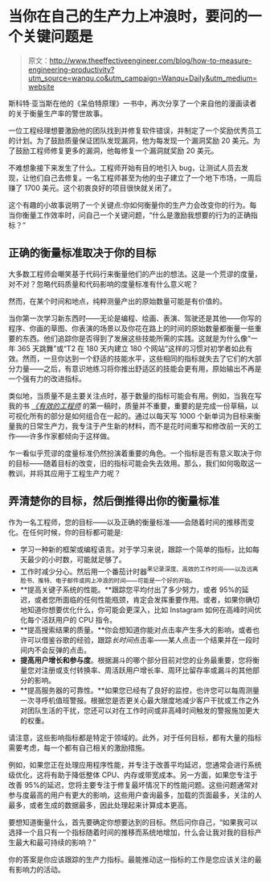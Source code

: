 # 当你在自己的生产力上冲浪时，要问的一个关键问题是

> 原文：<http://www.theeffectiveengineer.com/blog/how-to-measure-engineering-productivity?utm_source=wanqu.co&utm_campaign=Wanqu+Daily&utm_medium=website>



斯科特·亚当斯在他的《呆伯特原理》一书中，再次分享了一个来自他的漫画读者的关于衡量生产率的警世故事。

一位工程经理想要激励他的团队找到并修复软件错误，并制定了一个奖励优秀员工的计划。为了鼓励质量保证团队发现漏洞，他为每发现一个漏洞奖励 20 美元。为了鼓励工程师修复更多的漏洞，他每修复一个漏洞就奖励 20 美元。

不难想象接下来发生了什么。工程师开始有目的地引入 bug，让测试人员去发现，让他们自己去修复。一名工程师甚至为他的虫子建立了一个地下市场，一周后赚了 1700 美元。这个初衷良好的项目很快就关闭了。

这个有趣的小故事说明了一个关键点:你如何衡量你的生产力会改变你的行为。每当你衡量工作效率时，问自己一个关键问题，“什么是激励我想要的行为的正确指标？”

## 正确的衡量标准取决于你的目标

大多数工程师会嘲笑基于代码行来衡量他们的产出的想法。这是一个荒谬的度量，对不对？忽略代码质量和代码影响的度量标准有什么意义呢？

然而，在某个时间和地点，纯粹测量产出的原始数量可能是有价值的。

当你第一次学习新东西时——无论是编程、绘画、表演、驾驶还是其他——你写的程序、你画的草图、你表演的场景以及你花在路上的时间的原始数量都衡量一些重要的东西。他们追踪你是否得到了发展这些技能所需的实践。这就是为什么像“一年 365 天跳舞”或“T2 在 180 天内建立 180 个网站”这样的习惯对初学者如此有效。然而，一旦你达到一个舒适的技能水平，这些相同的指标就失去了它们的大部分力量——之后，有意识地练习将你推出舒适区的技能会更有用，原始输出不再是一个强有力的改进指标。

类似地，当质量不是主要关注点时，基于数量的指标可能会有用。例如，当我在写我的书 [*《有效的工程师*](/book) 的第一稿时，质量并不重要，重要的是完成一份草稿，以可视化所有的部分是如何组合在一起的。通过以每天写 1000 个新单词为目标来衡量我的日常生产力，我专注于产生新的材料，而不是花时间重写和修改前一天的工作——许多作家都倾向于这样做。

乍一看似乎荒谬的度量标准仍然扮演着重要的角色。一个指标是否有意义取决于你的目标——随着目标的改变，旧的指标可能会失去效用。那么，我们如何吸取这一教训，并将其应用于工程生产力呢？

## 弄清楚你的目标，然后倒推得出你的衡量标准

作为一名工程师，您的目标——以及正确的衡量标准——会随着时间的推移而变化。在任何时候，你的目标都可能是:

*   学习一种新的框架或编程语言。对于学习来说，跟踪一个简单的指标，比如每天最少的小时数，可能就足够了。
*   工作时减少分心。然后用一个番茄计时器<sup id="fnref:pomodoro">来记录深度、高效的工作时间——以及远离脸书、推特、电子邮件或网上冲浪的时间——可能是一个好的开始。</sup>
*   **提高关键子系统的性能。**跟踪您平均付出了多少努力，或者 95%的延迟，或者您所面临的任何性能瓶颈，肯定会发挥重要作用。或者，如果你确切地知道你想要优化什么，你可能会更深入，比如 Instagram 如何在高峰时间优化每个活跃用户的 CPU 指令。
*   **提高搜索结果的质量。**你会想知道你能对点击率产生多大的影响，或者也许可以借鉴谷歌的经验，跟踪*长时间*点击率——某人点击一个结果并在一段时间内不会反弹的点击。
*   **提高用户增长和参与度**。根据漏斗的哪个部分目前对您的业务最重要，您将衡量您对注册或支付转换率、周活跃用户增长率、周环比留存率或漏斗的其他部分的影响。
*   **提高服务器的可靠性。**如果您已经有了良好的监控，也许您可以每周测量一次寻呼机值班警报。根据您是否更关心最大限度地减少客户干扰或工作之外对团队生活的干扰，您还可以对在工作时间或非高峰时间触发的警报施加更大的权重。

请注意，这些影响指标都是特定于领域的。此外，对于任何目标，都有大量的指标需要考虑，每一个都有自己相关的激励措施。

例如，如果您正在处理应用程序性能，并专注于改善平均延迟，您通常会进行系统级优化，这将有助于降低整体 CPU、内存或带宽成本。另一方面，如果您专注于改善 95%的延迟，您将主要专注于修复最坏情况下的性能问题。这些问题通常对参与度最高的用户有更大的影响，这些用户查询最多，加载的页面最多，关注的人最多，或者生成的数据最多，因此处理起来计算成本更高。

要想知道衡量什么，首先要确定你想要达到的目标。然后问你自己，“如果我可以选择一个且只有一个指标随着时间的推移而系统地增加，什么会让我对我的目标产生最大和最可持续的影响？”

你的答案是你应该跟踪的生产力指标。最能推动这一指标的工作是您应该关注的最有影响力的活动。

